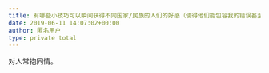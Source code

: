 ```yaml
---
title: 有哪些小技巧可以瞬间获得不同国家/民族的人们的好感（使得他们能包容我的错误甚至成为我的粉丝）？
date: 2019-06-11 14:07:02+00:00
author: 匿名用户
type: private total
---
```

对人常抱同情。


